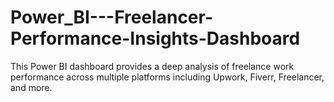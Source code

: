# Power_BI---Freelancer-Performance-Insights-Dashboard
This Power BI dashboard provides a deep analysis of freelance work performance across multiple platforms including Upwork, Fiverr, Freelancer, and more.
